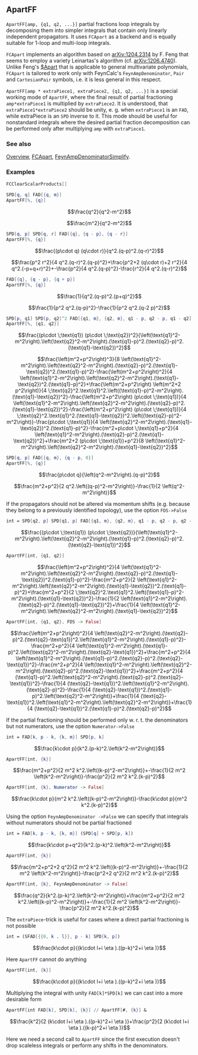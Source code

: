 ## ApartFF

`ApartFF[amp, {q1, q2, ...}]` partial fractions loop integrals by decomposing them into simpler integrals that contain only linearly independent propagators. It uses `FCApart` as a backend and is equally suitable for 1-loop and  multi-loop integrals.

`FCApart`  implements an algorithm based on [arXiv:1204.2314](https://arxiv.org/abs/1204.2314) by F. Feng that seems to employ a variety Leinartas's algorithm (cf. [arXiv:1206.4740](https://arxiv.org/abs/1206.4740)). Unlike Feng's [$Apart](https://github.com/F-Feng/APart) that is applicable to general multivariate polynomials, `FCApart` is tailored to work only with FeynCalc's `FeynAmpDenominator`, `Pair` and `CartesianPair` symbols, i.e. it is less general in this respect.

`ApartFF[amp * extraPiece1, extraPiece2, {q1, q2, ...}]` is a special working mode of `ApartFF`, where the final result of partial fractioning `amp*extraPiece1` is multiplied by `extraPiece2`. It is understood, that `extraPiece1*extraPiece2` should be unity, e. g. when `extraPiece1` is an `FAD`, while extraPiece is an `SPD` inverse to it. This mode should be useful for nonstandard integrals where the desired partial fraction decomposition can be performed only after multiplying `amp` with `extraPiece1`.

### See also

[Overview](Extra/FeynCalc.md), [FCApart](FCApart.md), [FeynAmpDenominatorSimplify](FeynAmpDenominatorSimplify.md).

### Examples

```mathematica
FCClearScalarProducts[]
```

```mathematica
SPD[q, q] FAD[{q, m}]
ApartFF[%, {q}]
```

$$\frac{q^2}{q^2-m^2}$$

$$\frac{m^2}{q^2-m^2}$$

```mathematica
SPD[q, p] SPD[q, r] FAD[{q}, {q - p}, {q - r}]
ApartFF[%, {q}]
```

$$\frac{(p\cdot q) (q\cdot r)}{q^2.(q-p)^2.(q-r)^2}$$

$$\frac{p^2 r^2}{4 q^2.(q-r)^2.(q-p)^2}+\frac{p^2+2 (q\cdot r)+2 r^2}{4 q^2.(-p+q+r)^2}+-\frac{p^2}{4 q^2.(q-p)^2}-\frac{r^2}{4 q^2.(q-r)^2}$$

```mathematica
FAD[{q}, {q - p}, {q + p}]
ApartFF[%, {q}]
```

$$\frac{1}{q^2.(q-p)^2.(p+q)^2}$$

$$\frac{1}{p^2 q^2.(q-p)^2}-\frac{1}{p^2 q^2.(q-2 p)^2}$$

```mathematica
SPD[p, q1] SPD[p, q2]^2 FAD[{q1, m}, {q2, m}, q1 - p, q2 - p, q1 - q2]
ApartFF[%, {q1, q2}]
```

$$\frac{(p\cdot \;\text{q1}) (p\cdot \;\text{q2})^2}{\left(\text{q1}^2-m^2\right).\left(\text{q2}^2-m^2\right).(\text{q1}-p)^2.(\text{q2}-p)^2.(\text{q1}-\text{q2})^2}$$

$$\frac{\left(m^2+p^2\right)^3}{8 \left(\text{q1}^2-m^2\right).\left(\text{q2}^2-m^2\right).(\text{q2}-p)^2.(\text{q1}-\text{q2})^2.(\text{q1}-p)^2}-\frac{\left(m^2+p^2\right)^2}{4 \left(\text{q1}^2-m^2\right).\left(\text{q2}^2-m^2\right).(\text{q1}-\text{q2})^2.(\text{q1}-p)^2}+\frac{\left(m^2+p^2\right) \left(m^2+2 p^2\right)}{4 \;\text{q2}^2.\text{q1}^2.\left((\text{q1}-p)^2-m^2\right).(\text{q1}-\text{q2})^2}-\frac{\left(m^2+p^2\right) (p\cdot \;\text{q1})}{4 \left(\text{q1}^2-m^2\right).\left(\text{q2}^2-m^2\right).(\text{q2}-p)^2.(\text{q1}-\text{q2})^2}-\frac{\left(m^2+p^2\right) (p\cdot \;\text{q1})}{4 \;\text{q2}^2.\text{q1}^2.(\text{q1}-\text{q2})^2.\left((\text{q2}-p)^2-m^2\right)}-\frac{p\cdot \;\text{q1}}{4 \left(\text{q2}^2-m^2\right).(\text{q1}-\text{q2})^2.(\text{q1}-p)^2}-\frac{m^2+p\cdot \;\text{q1}+p^2}{4 \left(\text{q1}^2-m^2\right).(\text{q2}-p)^2.(\text{q1}-\text{q2})^2}+\frac{m^2+2 (p\cdot \;\text{q1})+p^2}{8 \left(\text{q1}^2-m^2\right).\left(\text{q2}^2-m^2\right).(\text{q1}-\text{q2})^2}$$

```mathematica
SPD[q, p] FAD[{q, m}, {q - p, 0}]
ApartFF[%, {q}]
```

$$\frac{p\cdot q}{\left(q^2-m^2\right).(q-p)^2}$$

$$\frac{m^2+p^2}{2 q^2.\left((q-p)^2-m^2\right)}-\frac{1}{2 \left(q^2-m^2\right)}$$

If the propagators should not be altered via momentum shifts (e.g. because they belong to a previously identified topology), use the option `FDS->False`

```mathematica
int = SPD[q2, p] SPD[q1, p] FAD[{q1, m}, {q2, m}, q1 - p, q2 - p, q2 - q1]
```

$$\frac{(p\cdot \;\text{q1}) (p\cdot \;\text{q2})}{\left(\text{q1}^2-m^2\right).\left(\text{q2}^2-m^2\right).(\text{q1}-p)^2.(\text{q2}-p)^2.(\text{q2}-\text{q1})^2}$$

```mathematica
ApartFF[int, {q1, q2}]
```

$$\frac{\left(m^2+p^2\right)^2}{4 \left(\text{q1}^2-m^2\right).\left(\text{q2}^2-m^2\right).(\text{q2}-p)^2.(\text{q1}-\text{q2})^2.(\text{q1}-p)^2}-\frac{m^2+p^2}{2 \left(\text{q1}^2-m^2\right).\left(\text{q2}^2-m^2\right).(\text{q1}-\text{q2})^2.(\text{q1}-p)^2}+\frac{m^2+p^2}{2 \;\text{q2}^2.\text{q1}^2.\left((\text{q1}-p)^2-m^2\right).(\text{q1}-\text{q2})^2}-\frac{1}{2 \left(\text{q1}^2-m^2\right).(\text{q2}-p)^2.(\text{q1}-\text{q2})^2}+\frac{1}{4 \left(\text{q1}^2-m^2\right).\left(\text{q2}^2-m^2\right).(\text{q1}-\text{q2})^2}$$

```mathematica
ApartFF[int, {q1, q2}, FDS -> False]
```

$$\frac{\left(m^2+p^2\right)^2}{4 \left(\text{q2}^2-m^2\right).(\text{q2}-p)^2.(\text{q2}-\text{q1})^2.\left(\text{q1}^2-m^2\right).(\text{q1}-p)^2}-\frac{m^2+p^2}{4 \left(\text{q1}^2-m^2\right).(\text{q1}-p)^2.\left(\text{q2}^2-m^2\right).(\text{q2}-\text{q1})^2}+\frac{m^2+p^2}{4 \left(\text{q1}^2-m^2\right).(\text{q1}-p)^2.(\text{q2}-p)^2.(\text{q2}-\text{q1})^2}-\frac{m^2+p^2}{4 \left(\text{q1}^2-m^2\right).\left(\text{q2}^2-m^2\right).(\text{q2}-p)^2.(\text{q2}-\text{q1})^2}+\frac{m^2+p^2}{4 (\text{q1}-p)^2.\left(\text{q2}^2-m^2\right).(\text{q2}-p)^2.(\text{q2}-\text{q1})^2}-\frac{1}{4 (\text{q2}-\text{q1})^2.\left(\text{q1}^2-m^2\right).(\text{q2}-p)^2}-\frac{1}{4 (\text{q2}-\text{q1})^2.(\text{q1}-p)^2.\left(\text{q2}^2-m^2\right)}+\frac{1}{4 (\text{q2}-\text{q1})^2.\left(\text{q1}^2-m^2\right).\left(\text{q2}^2-m^2\right)}+\frac{1}{4 (\text{q2}-\text{q1})^2.(\text{q1}-p)^2.(\text{q2}-p)^2}$$

If the partial fractioning should be performed only w. r. t. the denominators but not numerators, use the option `Numerator->False`

```mathematica
int = FAD[k, p - k, {k, m}] SPD[p, k]
```

$$\frac{k\cdot p}{k^2.(p-k)^2.\left(k^2-m^2\right)}$$

```mathematica
ApartFF[int, {k}]
```

$$\frac{m^2+p^2}{2 m^2 k^2.\left((k-p)^2-m^2\right)}+-\frac{1}{2 m^2 \left(k^2-m^2\right)}-\frac{p^2}{2 m^2 k^2.(k-p)^2}$$

```mathematica
ApartFF[int, {k}, Numerator -> False]
```

$$\frac{k\cdot p}{m^2 k^2.\left((k-p)^2-m^2\right)}-\frac{k\cdot p}{m^2 k^2.(k-p)^2}$$

Using the option `FeynAmpDenominator ->False` we can specify that integrals without numerators should not be partial fractioned

```mathematica
int = FAD[k, p - k, {k, m}] (SPD[q] + SPD[p, k])
```

$$\frac{k\cdot p+q^2}{k^2.(p-k)^2.\left(k^2-m^2\right)}$$

```mathematica
ApartFF[int, {k}]
```

$$\frac{m^2+p^2+2 q^2}{2 m^2 k^2.\left((k-p)^2-m^2\right)}+-\frac{1}{2 m^2 \left(k^2-m^2\right)}-\frac{p^2+2 q^2}{2 m^2 k^2.(k-p)^2}$$

```mathematica
ApartFF[int, {k}, FeynAmpDenominator -> False]
```

$$\frac{q^2}{k^2.(p-k)^2.\left(k^2-m^2\right)}+\frac{m^2+p^2}{2 m^2 k^2.\left((k-p)^2-m^2\right)}+-\frac{1}{2 m^2 \left(k^2-m^2\right)}-\frac{p^2}{2 m^2 k^2.(k-p)^2}$$

The `extraPiece`-trick is useful for cases where a direct partial fractioning is not possible

```mathematica
int = (SFAD[{{0, k . l}}, p - k] SPD[k, p])
```

$$\frac{k\cdot p}{(k\cdot l+i \eta ).((p-k)^2+i \eta )}$$

Here `ApartFF` cannot do anything

```mathematica
ApartFF[int, {k}]
```

$$\frac{k\cdot p}{(k\cdot l+i \eta ).((p-k)^2+i \eta )}$$

Multiplying the integral with unity `FAD[k]*SPD[k]` we can cast into a more desirable form

```mathematica
ApartFF[int FAD[k], SPD[k], {k}] // ApartFF[#, {k}] &
```

$$\frac{k^2}{2 (k\cdot l+i \eta ).((p-k)^2+i \eta )}+\frac{p^2}{2 (k\cdot l+i \eta ).((k-p)^2+i \eta )}$$

Here we need a second call to `ApartFF` since the first execution doesn't drop scaleless integrals or perform any shifts in the denominators.
